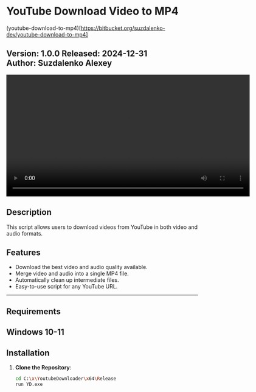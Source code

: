 # YouTube Download Video to MP4


(youtube-download-to-mp4)[https://bitbucket.org/suzdalenko-dev/youtube-download-to-mp4]



**Version**: 1.0.0
**Released**: 2024-12-31  
**Author**: Suzdalenko Alexey  
---
<video src="https://suzdalenko-dev.github.io/youtube-download-mp4/html/1.mp4" controls width="640">
Your browser does not support the video tag.
</video>

## Description

This script allows users to download videos from YouTube in both video and audio formats.

## Features

- Download the best video and audio quality available.
- Merge video and audio into a single MP4 file.
- Automatically clean up intermediate files.
- Easy-to-use script for any YouTube URL.

---

## Requirements

Windows 10-11
---

## Installation



1. **Clone the Repository**:
   ```bash
   cd C:\x\YoutubeDownloader\x64\Release
   run YD.exe











